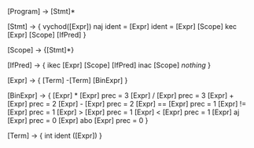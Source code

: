[Program] -> [Stmt]*

[Stmt] -> {
    vychod([Expr])
    naj ident = [Expr]
    ident = [Expr]
    [Scope]
    kec [Expr] [Scope] [IfPred]
}

[Scope] -> {[Stmt]*}

[IfPred] -> {
    ikec [Expr] [Scope] [IfPred]
    inac [Scope]
    *nothing*
}

[Expr] -> {
    [Term]
    -[Term]
    [BinExpr]
}

[BinExpr] -> {
    [Expr] * [Expr] prec = 3
    [Expr] / [Expr] prec = 3
    [Expr] + [Expr] prec = 2
    [Expr] - [Expr] prec = 2
    [Expr] == [Expr] prec = 1
    [Expr] != [Expr] prec = 1
    [Expr] > [Expr] prec = 1
    [Expr] < [Expr] prec = 1
    [Expr] aj [Expr] prec = 0
    [Expr] abo [Expr] prec = 0
}

[Term] -> {
    int
    ident
    ([Expr])
}